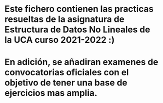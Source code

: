 # Este fichero contienen las practicas resueltas de la asignatura de Estructura de Datos No Lineales de la UCA curso 2021-2022 :)
# En adición, se añadiran examenes de convocatorias oficiales con el objetivo de tener una base de ejercicios mas amplia.

